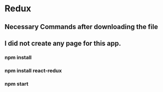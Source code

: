 # Redux
## Necessary Commands after downloading the file
## I did not create any page for this app.

### npm install
### npm install react-redux
### npm start

